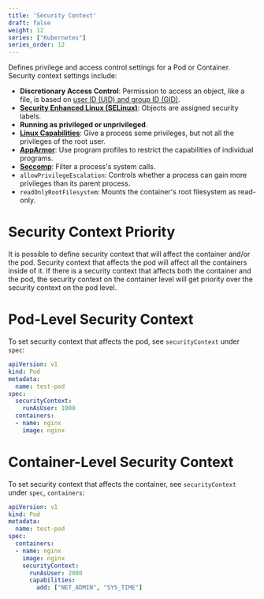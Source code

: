 ```yaml
---
title: 'Security Context'
draft: false
weight: 12
series: ["Kubernetes"]
series_order: 12
---
```


Defines privilege and access control settings for a Pod or Container. Security context settings include:
- **Discretionary Access Control**: Permission to access an object, like a file, is based on [user ID (UID) and group ID (GID)](https://wiki.archlinux.org/index.php/users_and_groups).
- **[Security Enhanced Linux (SELinux)](https://en.wikipedia.org/wiki/Security-Enhanced_Linux)**: Objects are assigned security labels.
- **Running as privileged or unprivileged**.
- **[Linux Capabilities](https://linux-audit.com/linux-capabilities-hardening-linux-binaries-by-removing-setuid/)**: Give a process some privileges, but not all the privileges of the root user.
- **[AppArmor](https://kubernetes.io/docs/tutorials/security/apparmor/)**: Use program profiles to restrict the capabilities of individual programs.
- **[Seccomp](https://kubernetes.io/docs/tutorials/security/seccomp/)**: Filter a process's system calls.
- `allowPrivilegeEscalation`: Controls whether a process can gain more privileges than its parent process.
- `readOnlyRootFilesystem`: Mounts the container's root filesystem as read-only.
# Security Context Priority
It is possible to define security context that will affect the container and/or the pod. Security context that affects the pod will affect all the containers inside of it. If there is a security context that affects both the container and the pod, the security context on the container level will get priority over the security context on the pod level.
# Pod-Level Security Context
To set security context that affects the pod, see `securityContext` under `spec`:

```yaml
apiVersion: v1
kind: Pod
metadata:
  name: test-pod
spec:
  securityContext:
    runAsUser: 1000
  containers:
  - name: nginx
    image: nginx
```
# Container-Level Security Context
To set security context that affects the container, see `securityContext` under `spec`, `containers`:
```yaml
apiVersion: v1
kind: Pod
metadata:
  name: test-pod
spec:
  containers:
  - name: nginx
    image: nginx
    securityContext:
      runAsUser: 2000
      capabilities:
        add: ["NET_ADMIN", "SYS_TIME"]
```